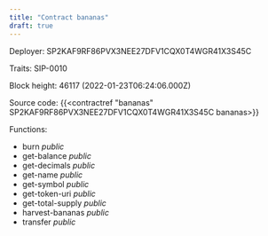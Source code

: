 ```yaml
---
title: "Contract bananas"
draft: true
---
```

Deployer: SP2KAF9RF86PVX3NEE27DFV1CQX0T4WGR41X3S45C

Traits:
 SIP-0010



Block height: 46117 (2022-01-23T06:24:06.000Z)

Source code: {{<contractref "bananas" SP2KAF9RF86PVX3NEE27DFV1CQX0T4WGR41X3S45C bananas>}}

Functions:

* burn _public_
* get-balance _public_
* get-decimals _public_
* get-name _public_
* get-symbol _public_
* get-token-uri _public_
* get-total-supply _public_
* harvest-bananas _public_
* transfer _public_
